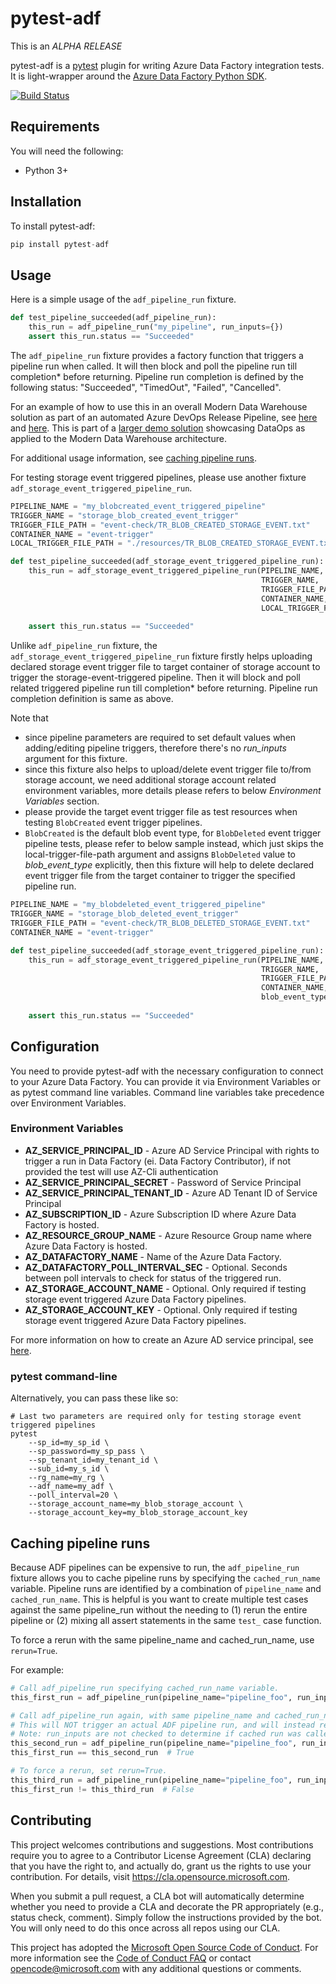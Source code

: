 
# pytest-adf

This is an *ALPHA RELEASE*

pytest-adf is a [pytest](https://docs.pytest.org/en/stable/) plugin for writing Azure Data Factory integration tests. It is light-wrapper around the [Azure Data Factory Python SDK](https://azure.github.io/azure-sdk-for-python/ref/Data-Factory.html?highlight=datafactory).

[![Build Status](https://dev.azure.com/devlacepub/pytest-adf/_apis/build/status/ci-cd?branchName=master)](https://dev.azure.com/devlacepub/pytest-adf/_build/latest?definitionId=10&branchName=master)

## Requirements

You will need the following:

- Python 3+

## Installation

To install pytest-adf:

```python
pip install pytest-adf
```

## Usage

Here is a simple usage of the `adf_pipeline_run` fixture.

```python
def test_pipeline_succeeded(adf_pipeline_run):
    this_run = adf_pipeline_run("my_pipeline", run_inputs={})
    assert this_run.status == "Succeeded"
```

The `adf_pipeline_run` fixture provides a factory function that triggers a pipeline run when called. It will then block and poll the pipeline run till completion* before returning. Pipeline run completion is defined by the following status: "Succeeded", "TimedOut", "Failed", "Cancelled".

For an example of how to use this in an overall Modern Data Warehouse solution as part of an automated Azure DevOps Release Pipeline, see [here](https://github.com/Azure-Samples/modern-data-warehouse-dataops/blob/master/e2e_samples/parking_sensors/tests/integrationtests) and [here](https://github.com/Azure-Samples/modern-data-warehouse-dataops/blob/master/e2e_samples/parking_sensors/devops/templates/jobs/integration-tests-job.yml). This is part of a [larger demo solution](https://github.com/Azure-Samples/modern-data-warehouse-dataops/tree/master/e2e_samples/parking_sensors) showcasing DataOps as applied to the Modern Data Warehouse architecture.

For additional usage information, see [caching pipeline runs](#Caching-pipeline-runs).

For testing storage event triggered pipelines, please use another fixture `adf_storage_event_triggered_pipeline_run`.

```python
PIPELINE_NAME = "my_blobcreated_event_triggered_pipeline"
TRIGGER_NAME = "storage_blob_created_event_trigger"
TRIGGER_FILE_PATH = "event-check/TR_BLOB_CREATED_STORAGE_EVENT.txt"
CONTAINER_NAME = "event-trigger"
LOCAL_TRIGGER_FILE_PATH = "./resources/TR_BLOB_CREATED_STORAGE_EVENT.txt"

def test_pipeline_succeeded(adf_storage_event_triggered_pipeline_run):
    this_run = adf_storage_event_triggered_pipeline_run(PIPELINE_NAME,
                                                        TRIGGER_NAME,
                                                        TRIGGER_FILE_PATH,
                                                        CONTAINER_NAME,
                                                        LOCAL_TRIGGER_FILE_PATH)
    
    assert this_run.status == "Succeeded"
```

Unlike `adf_pipeline_run` fixture, the `adf_storage_event_triggered_pipeline_run` fixture firstly helps uploading declared storage event trigger file to target container of storage account to trigger the storage-event-triggered pipeline. Then it will block and poll related triggered pipeline run till completion* before returning. Pipeline run completion definition is same as above.

Note that 
- since pipeline parameters are required to set default values when adding/editing pipeline triggers, therefore there's no *run_inputs* argument for this fixture.
- since this fixture also helps to upload/delete event trigger file to/from storage account, we need additional storage account related environment variables, more details please refers to below *Environment Variables* section.
- please provide the target event trigger file as test resources when testing `BlobCreated` event trigger pipelines.
- `BlobCreated` is the default blob event type, for `BlobDeleted` event trigger pipeline tests, please refer to below sample instead, which just skips the local-trigger-file-path argument and assigns `BlobDeleted` value to *blob_event_type* explicitly, then this fixture will help to delete declared event trigger file from the target container to trigger the specified pipeline run.


```python
PIPELINE_NAME = "my_blobdeleted_event_triggered_pipeline"
TRIGGER_NAME = "storage_blob_deleted_event_trigger"
TRIGGER_FILE_PATH = "event-check/TR_BLOB_DELETED_STORAGE_EVENT.txt"
CONTAINER_NAME = "event-trigger"

def test_pipeline_succeeded(adf_storage_event_triggered_pipeline_run):
    this_run = adf_storage_event_triggered_pipeline_run(PIPELINE_NAME,
                                                        TRIGGER_NAME,
                                                        TRIGGER_FILE_PATH,
                                                        CONTAINER_NAME,
                                                        blob_event_type="BlobDeleted")
    
    assert this_run.status == "Succeeded"
```

## Configuration

You need to provide pytest-adf with the necessary configuration to connect to your Azure Data Factory. You can provide it via Environment Variables or as pytest command line variables. Command line variables take precedence over Environment Variables.

### Environment Variables

- **AZ_SERVICE_PRINCIPAL_ID** - Azure AD Service Principal with rights to trigger a run in Data Factory (ei. Data Factory Contributor), if not provided the test will use AZ-Cli authentication
- **AZ_SERVICE_PRINCIPAL_SECRET** - Password of Service Principal
- **AZ_SERVICE_PRINCIPAL_TENANT_ID** - Azure AD Tenant ID of Service Principal
- **AZ_SUBSCRIPTION_ID** - Azure Subscription ID where Azure Data Factory is hosted.
- **AZ_RESOURCE_GROUP_NAME** - Azure Resource Group name where Azure Data Factory is hosted.
- **AZ_DATAFACTORY_NAME** - Name of the Azure Data Factory.
- **AZ_DATAFACTORY_POLL_INTERVAL_SEC** - Optional. Seconds between poll intervals to check for status of the triggered run.
- **AZ_STORAGE_ACCOUNT_NAME** - Optional. Only required if testing storage event triggered Azure Data Factory pipelines.
- **AZ_STORAGE_ACCOUNT_KEY** - Optional. Only required if testing storage event triggered Azure Data Factory pipelines.

For more information on how to create an Azure AD service principal, see [here](https://docs.microsoft.com/en-us/azure/active-directory/develop/howto-create-service-principal-portal).

### pytest command-line

Alternatively, you can pass these like so:

```
# Last two parameters are required only for testing storage event triggered pipelines
pytest
    --sp_id=my_sp_id \
    --sp_password=my_sp_pass \
    --sp_tenant_id=my_tenant_id \
    --sub_id=my_s_id \
    --rg_name=my_rg \
    --adf_name=my_adf \
    --poll_interval=20 \
    --storage_account_name=my_blob_storage_account \
    --storage_account_key=my_blob_storage_account_key
```

## Caching pipeline runs

Because ADF pipelines can be expensive to run, the `adf_pipeline_run` fixture allows you to cache pipeline runs by specifying the `cached_run_name` variable. Pipeline runs are identified by a combination of `pipeline_name` and `cached_run_name`. This is helpful is you want to create multiple test cases against the same pipeline_run without the needing to (1) rerun the entire pipeline or (2) mixing all assert statements in the same `test_` case function.

To force a rerun with the same pipeline_name and cached_run_name, use `rerun=True`.

For example:

```python
# Call adf_pipeline_run specifying cached_run_name variable.
this_first_run = adf_pipeline_run(pipeline_name="pipeline_foo", run_inputs={}, cached_run_name="run_bar")

# Call adf_pipeline_run again, with same pipeline_name and cached_run_name
# This will NOT trigger an actual ADF pipeline run, and will instead return this_first_run object.
# Note: run_inputs are not checked to determine if cached run was called with the same run_inputs.
this_second_run = adf_pipeline_run(pipeline_name="pipeline_foo", run_inputs={}, cached_run_name="run_bar")
this_first_run == this_second_run  # True

# To force a rerun, set rerun=True.
this_third_run = adf_pipeline_run(pipeline_name="pipeline_foo", run_inputs={}, cached_run_name="run_bar", rerun=True)
this_first_run != this_third_run  # False

```

## Contributing

This project welcomes contributions and suggestions.  Most contributions require you to agree to a
Contributor License Agreement (CLA) declaring that you have the right to, and actually do, grant us
the rights to use your contribution. For details, visit https://cla.opensource.microsoft.com.

When you submit a pull request, a CLA bot will automatically determine whether you need to provide
a CLA and decorate the PR appropriately (e.g., status check, comment). Simply follow the instructions
provided by the bot. You will only need to do this once across all repos using our CLA.

This project has adopted the [Microsoft Open Source Code of Conduct](https://opensource.microsoft.com/codeofconduct/).
For more information see the [Code of Conduct FAQ](https://opensource.microsoft.com/codeofconduct/faq/) or
contact [opencode@microsoft.com](mailto:opencode@microsoft.com) with any additional questions or comments.
